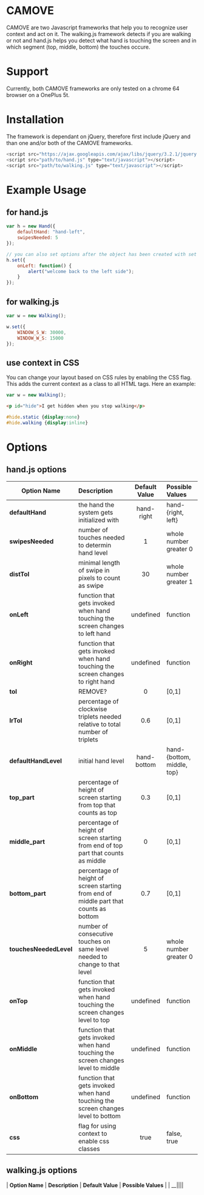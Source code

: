 # CAMOVE
CAMOVE are two Javascript frameworks that help you to recognize user context and act on it.
The walking.js framework detects if you are walking or not and hand.js helps you detect 
what hand is touching the screen and in which segment (top, middle, bottom) the touches occure.

# Support
Currently, both CAMOVE frameworks are only tested on a chrome 64 browser on a OnePlus 5t.

# Installation
The framework is dependant on jQuery, therefore first include jQuery 
and than one and/or both of the CAMOVE frameworks.
```javascript
<script src="https://ajax.googleapis.com/ajax/libs/jquery/3.2.1/jquery.min.js"></script>
<script src="path/to/hand.js" type="text/javascript"></script>
<script src="path/to/walking.js" type="text/javascript"></script>
```

# Example Usage
## for hand.js
```javascript
var h = new Hand({
    defaultHand: "hand-left",
    swipesNeeded: 5
});

// you can also set options after the object has been created with set
h.set({
    onLeft: function() {
        alert("welcome back to the left side");
    }
});
```

## for walking.js
```javascript
var w = new Walking();

w.set({
    WINDOW_S_W: 30000,
    WINDOW_W_S: 15000
});
```

## use context in CSS
You can change your layout based on CSS rules by enabling the CSS flag. This adds the current context as a class to all HTML tags. Here an example:
```javascript
var w = new Walking();
```
```HTML
<p id="hide">I get hidden when you stop walking</p>
```
```CSS
#hide.static {display:none}
#hide.walking {display:inline}
```


# Options

## hand.js options

| __Option Name__  | __Description__ | __Default Value__ | __Possible Values__ |
| -------------  | :------------ | :-------------: | :---------------- |
| __defaultHand__      | the hand the system gets initialized with | hand-right | hand-{right, left} |
| __swipesNeeded__ | number of touches needed to determin hand level | 1 | whole number greater 0 |
| __distTol__ | minimal length of swipe in pixels to count as swipe | 30 | whole number greater 1 |
| __onLeft__ | function that gets invoked when hand touching the screen changes to left hand | undefined | function |
| __onRight__ | function that gets invoked when hand touching the screen changes to right hand | undefined | function |
| __tol__ | REMOVE? | 0 | [0,1] |
| __lrTol__ | percentage of clockwise triplets needed relative to total number of triplets | 0.6 | [0,1] |
| __defaultHandLevel__ | initial hand level | hand-bottom | hand-{bottom, middle, top} |
| __top_part__ | percentage of height of screen starting from top that counts as top | 0.3 | [0,1] |
| __middle_part__ | percentage of height of screen starting from end of top part that counts as middle | 0 | [0,1] |
| __bottom_part__ | percentage of height of screen starting from end of middle part that counts as bottom | 0.7 | [0,1] |
| __touchesNeededLevel__ | number of consecutive touches on same level needed to change to that level | 5 | whole number greater 0 |
| __onTop__ | function that gets invoked when hand touching the screen changes level to top | undefined | function | 
| __onMiddle__ | function that gets invoked when hand touching the screen changes level to middle | undefined | function | 
| __onBottom__ | function that gets invoked when hand touching the screen changes level to bottom | undefined | function | 
| __css__ | flag for using context to enable css classes  | true | false, true |


## walking.js options

| __Option Name__  | __Description__ | __Default Value__ | __Possible Values__ |
| __||||
